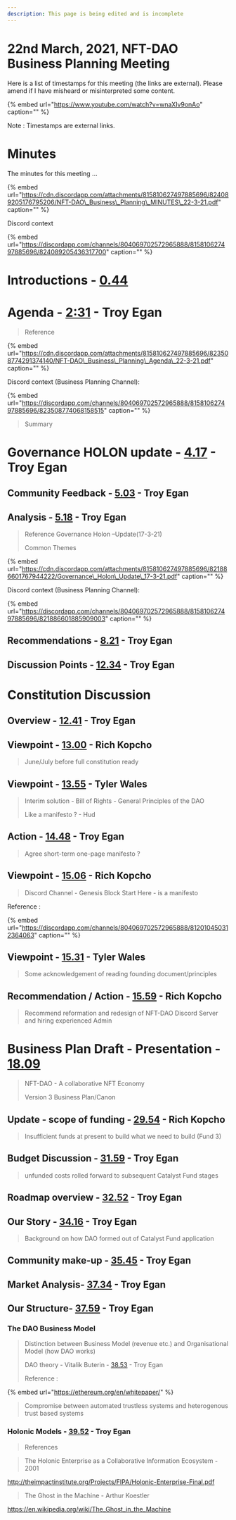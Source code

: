 ```yaml
---
description: This page is being edited and is incomplete
---
```


# 22nd March, 2021, NFT-DAO Business Planning Meeting

Here is a list of timestamps for this meeting \(the links are external\). Please amend if I have misheard or misinterpreted some content.

{% embed url="https://www.youtube.com/watch?v=wnaXlv9onAo" caption="" %}

Note : Timestamps are external links.

# Minutes

The minutes for this meeting ...

{% embed url="https://cdn.discordapp.com/attachments/815810627497885696/824089205176795206/NFT-DAO\_Business\_Planning\_MINUTES\_22-3-21.pdf" caption="" %}

Discord context

{% embed url="https://discordapp.com/channels/804069702572965888/815810627497885696/824089205436317700" caption="" %}

# Introductions - [0.44](https://youtu.be/wnaXlv9onAo?t=44)

# Agenda - [2:31](https://youtu.be/wnaXlv9onAo?t=151) - Troy Egan

> Reference

{% embed url="https://cdn.discordapp.com/attachments/815810627497885696/823508774291374140/NFT-DAO\_Business\_Planning\_Agenda\_22-3-21.pdf" caption="" %}

Discord context \(Business Planning Channel\):

{% embed url="https://discordapp.com/channels/804069702572965888/815810627497885696/823508774068158515" caption="" %}

> Summary

# Governance HOLON update - [4.17](https://youtu.be/wnaXlv9onAo?t=257) - Troy Egan

## Community Feedback - [5.03](https://youtu.be/wnaXlv9onAo?t=303) - Troy Egan

## Analysis - [5.18](https://youtu.be/wnaXlv9onAo?t=318) - Troy Egan

> Reference Governance Holon –Update\(17-3-21\)
>
> Common Themes

{% embed url="https://cdn.discordapp.com/attachments/815810627497885696/821886601767944222/Governance\_Holon\_Update\_17-3-21.pdf" caption="" %}

Discord context \(Business Planning Channel\):

{% embed url="https://discordapp.com/channels/804069702572965888/815810627497885696/821886601885909003" caption="" %}

## Recommendations - [8.21](https://youtu.be/wnaXlv9onAo?t=501) - Troy Egan

## Discussion Points - [12.34](https://youtu.be/wnaXlv9onAo?t=754) - Troy Egan

# Constitution Discussion

## Overview - [12.41](https://youtu.be/wnaXlv9onAo?t=761) - Troy Egan

## Viewpoint - [13.00](https://youtu.be/wnaXlv9onAo?t=780) - Rich Kopcho

> June/July before full constitution ready

## Viewpoint  - [13.55](https://youtu.be/wnaXlv9onAo?t=835) - Tyler Wales

> Interim solution - Bill of Rights - General Principles of the DAO
>
> Like a manifesto ? - Hud

## Action - [14.48](https://youtu.be/wnaXlv9onAo?t=888)  - Troy Egan

> Agree short-term one-page manifesto ?

## Viewpoint  - [15.06](https://youtu.be/wnaXlv9onAo?t=906) - Rich Kopcho

> Discord Channel - Genesis Block Start Here - is a manifesto

Reference :

{% embed url="https://discordapp.com/channels/804069702572965888/812010450312364063" caption="" %}

## Viewpoint  - [15.31](https://youtu.be/wnaXlv9onAo?t=931) - Tyler Wales

> Some acknowledgement of reading founding document/principles

## Recommendation / Action  - [15.59](https://youtu.be/wnaXlv9onAo?t=959) - Rich Kopcho

> Recommend reformation and redesign of NFT-DAO Discord Server and hiring experienced Admin

# Business Plan Draft - Presentation - [18.09](https://youtu.be/wnaXlv9onAo?t=1089)

> NFT-DAO - A collaborative NFT Economy
>
> Version 3 Business Plan/Canon

## Update - scope of funding  - [29.54](https://youtu.be/wnaXlv9onAo?t=1794) - Rich Kopcho

> Insufficient funds at present to build what we need to build \(Fund 3\)

## Budget Discussion  - [31.59](https://youtu.be/wnaXlv9onAo?t=1919) - Troy Egan

> unfunded costs rolled forward to subsequent Catalyst Fund stages
>
## Roadmap overview  - [32.52](https://youtu.be/wnaXlv9onAo?t=1971) - Troy Egan
>
## Our Story - [34.16](https://youtu.be/wnaXlv9onAo?t=2056) - Troy Egan
>
> Background on how DAO formed out of Catalyst Fund application

## Community make-up - [35.45](https://youtu.be/wnaXlv9onAo?t=2145) - Troy Egan

## Market Analysis- [37.34](https://youtu.be/wnaXlv9onAo?t=2254) - Troy Egan

## Our Structure- [37.59](https://youtu.be/wnaXlv9onAo?t=2279) - Troy Egan

### The DAO Business Model
>
> Distinction between Business Model \(revenue etc.\) and Organisational Model \(how DAO works\)
>
> DAO theory - Vitalik Buterin - [38.53](https://youtu.be/wnaXlv9onAo?t=2333) - Troy Egan
>
> Reference :

{% embed url="https://ethereum.org/en/whitepaper/" %}

> Compromise between automated trustless systems and heterogenous trust based systems

### Holonic Models - [39.52](https://youtu.be/wnaXlv9onAo?t=2392) - Troy Egan
> References

> The Holonic Enterprise as a Collaborative Information Ecosystem - 2001

http://theimpactinstitute.org/Projects/FIPA/Holonic-Enterprise-Final.pdf

> The Ghost in the Machine - Arthur Koestler 

https://en.wikipedia.org/wiki/The_Ghost_in_the_Machine

